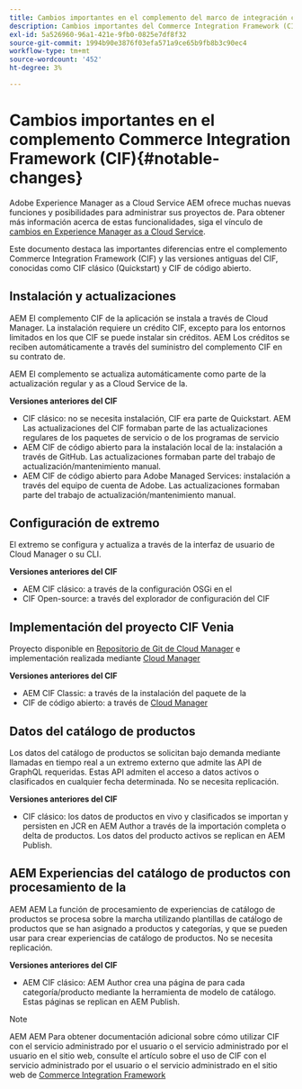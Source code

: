 ```yaml
---
title: Cambios importantes en el complemento del marco de integración comercial (CIF)
description: Cambios importantes del Commerce Integration Framework (CIF) en comparación con las versiones anteriores del CIF.
exl-id: 5a526960-96a1-421e-9fb0-0825e7df8f32
source-git-commit: 1994b90e3876f03efa571a9ce65b9fb8b3c90ec4
workflow-type: tm+mt
source-wordcount: '452'
ht-degree: 3%

---
```


# Cambios importantes en el complemento Commerce Integration Framework (CIF){#notable-changes}

Adobe Experience Manager as a Cloud Service AEM ofrece muchas nuevas funciones y posibilidades para administrar sus proyectos de. Para obtener más información acerca de estas funcionalidades, siga el vínculo de [cambios en Experience Manager as a Cloud Service](/help/release-notes/aem-cloud-changes.md).

Este documento destaca las importantes diferencias entre el complemento Commerce Integration Framework (CIF) y las versiones antiguas del CIF, conocidas como CIF clásico (Quickstart) y CIF de código abierto.

## Instalación y actualizaciones

AEM El complemento CIF de la aplicación se instala a través de Cloud Manager. La instalación requiere un crédito CIF, excepto para los entornos limitados en los que CIF se puede instalar sin créditos. AEM Los créditos se reciben automáticamente a través del suministro del complemento CIF en su contrato de.

AEM El complemento se actualiza automáticamente como parte de la actualización regular y as a Cloud Service de la.

**Versiones anteriores del CIF**

* CIF clásico: no se necesita instalación, CIF era parte de Quickstart. AEM Las actualizaciones del CIF formaban parte de las actualizaciones regulares de los paquetes de servicio o de los programas de servicio
* AEM CIF de código abierto para la instalación local de la: instalación a través de GitHub. Las actualizaciones formaban parte del trabajo de actualización/mantenimiento manual.
* AEM CIF de código abierto para Adobe Managed Services: instalación a través del equipo de cuenta de Adobe. Las actualizaciones formaban parte del trabajo de actualización/mantenimiento manual.

## Configuración de extremo

El extremo se configura y actualiza a través de la interfaz de usuario de Cloud Manager o su CLI.

**Versiones anteriores del CIF**

* AEM CIF clásico: a través de la configuración OSGi en el
* CIF Open-source: a través del explorador de configuración del CIF

## Implementación del proyecto CIF Venia

Proyecto disponible en [Repositorio de Git de Cloud Manager](https://experienceleague.adobe.com/docs/experience-manager-cloud-service/content/implementing/using-cloud-manager/managing-code/integrating-with-git.html) e implementación realizada mediante [Cloud Manager](https://experienceleague.adobe.com/docs/experience-manager-cloud-service/content/implementing/deploying/overview.html?lang=es)

**Versiones anteriores del CIF**

* AEM CIF Classic: a través de la instalación del paquete de la
* CIF de código abierto: a través de [Cloud Manager](https://experienceleague.adobe.com/docs/experience-manager-cloud-manager/content/introduction.html?lang=es)

## Datos del catálogo de productos

Los datos del catálogo de productos se solicitan bajo demanda mediante llamadas en tiempo real a un extremo externo que admite las API de GraphQL requeridas. Estas API admiten el acceso a datos activos o clasificados en cualquier fecha determinada. No se necesita replicación.

**Versiones anteriores del CIF**

* CIF clásico: los datos de productos en vivo y clasificados se importan y persisten en JCR en AEM Author a través de la importación completa o delta de productos. Los datos del producto activos se replican en AEM Publish.

## AEM Experiencias del catálogo de productos con procesamiento de la

AEM AEM La función de procesamiento de experiencias de catálogo de productos se procesa sobre la marcha utilizando plantillas de catálogo de productos que se han asignado a productos y categorías, y que se pueden usar para crear experiencias de catálogo de productos. No se necesita replicación.

**Versiones anteriores del CIF**

* AEM CIF clásico: AEM Author crea una página de para cada categoría/producto mediante la herramienta de modelo de catálogo. Estas páginas se replican en AEM Publish.

>[!NOTE]
>
>AEM AEM Para obtener documentación adicional sobre cómo utilizar CIF con el servicio administrado por el usuario o el servicio administrado por el usuario en el sitio web, consulte el artículo sobre el uso de CIF con el servicio administrado por el usuario o el servicio administrado en el sitio web de [Commerce Integration Framework](https://www.adobe.io/apis/experiencecloud/commerce-integration-framework/getting-started.html)
